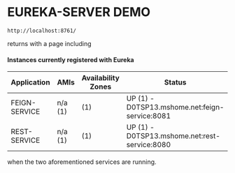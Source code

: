 # EUREKA-SERVER DEMO

`http://localhost:8761/`

returns with a page including

#### Instances currently registered with Eureka

| Application | AMIs | Availability Zones | Status |
| ----------- | ---- | ------------------ | ------ |
| FEIGN-SERVICE | n/a (1) | (1) | UP (1) - D0TSP13.mshome.net:feign-service:8081 |
| REST-SERVICE | n/a (1) | (1) | UP (1) - D0TSP13.mshome.net:rest-service:8080 |

when the two aforementioned services are running. 